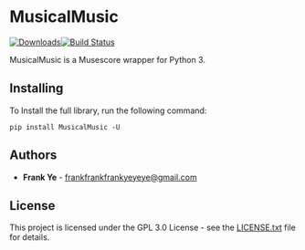 # MusicalMusic
[![Downloads](https://pepy.tech/badge/musicalmusic)](https://pepy.tech/project/musicalmusic)[![Build Status](https://travis-ci.org/frankye8998/MusicalMusic.svg?branch=master)](https://travis-ci.org/frankye8998/MusicalMusic)

MusicalMusic is a Musescore wrapper for Python 3.
## Installing
To Install the full library, run the following command:
```
pip install MusicalMusic -U
```
## Authors
* **Frank Ye** - frankfrankfrankyeyeye@gmail.com
## License
This project is licensed under the GPL 3.0 License - see the [LICENSE.txt](LICENSE.txt) file for details.
